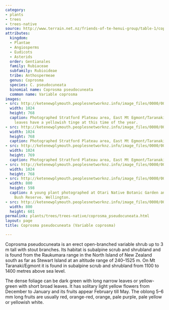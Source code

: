 ```yaml
---
category:
- plants
- trees
- trees-native
source: http://www.terrain.net.nz/friends-of-te-henui-group/table-1/coprosma-pseudocuneata.html
attributes:
  kingdom:
  - Plantae
  - Angiosperms
  - Eudicots
  - Asterids
  order: Gentianales
  family: Rubiaceae
  subfamily: Rubioideae
  tribe: Anthospermeae
  genus: Coprosma
  species: C. pseudocuneata
  binomial name: Coprosma pseudocuneata
  common name: Variable coprosma
images:
- src: http://ketenewplymouth.peoplesnetworknz.info/image_files/0000/0008/0063/Coprosma_pseudocuneata-001.JPG
  width: 1024
  height: 768
  caption: Photographed Stratford Plateau area, East Mt Egmont/Taranaki October. The
    leaves have a yellowish tinge at this time of the year.
- src: http://ketenewplymouth.peoplesnetworknz.info/image_files/0000/0008/0053/Coprosma_pseudocuneata.JPG
  width: 1024
  height: 768
  caption: Photographed Stratford Plateau area, East Mt Egmont/Taranaki October
- src: http://ketenewplymouth.peoplesnetworknz.info/image_files/0000/0008/0058/Coprosma_pseudocuneata-002.JPG
  width: 1024
  height: 769
  caption: Photographed Stratford Plateau area, East Mt Egmont/Taranaki October
- src: http://ketenewplymouth.peoplesnetworknz.info/image_files/0000/0007/6339/Coprosma_pseudocuneata__Variable_coprosma.JPG
  width: 1024
  height: 768
- src: http://ketenewplymouth.peoplesnetworknz.info/image_files/0000/0003/3799/Coprosma_pseudocuneata___variable_coprosma-001.JPG
  width: 800
  height: 598
  caption: A young plant photographed at Otari Native Botanic Garden and Wilton's
    Bush Reserve. Wellington.
- src: http://ketenewplymouth.peoplesnetworknz.info/image_files/0000/0007/6344/Coprosma_pseudocuneata__Variable_coprosma-001.JPG
  width: 800
  height: 601
permalink: plants/trees/trees-native/coprosma_pseudocuneata.html
layout: page
title: Coprosma pseudocuneata (Variable coprosma)

---
```

Coprosma pseudocuneata is an erect open-branched variable shrub up to 3 m tall with stout branches. Its habitat is subalpine scrub and shrubland and is found from the Raukumara range in the North Island of New Zealand south as far as Stewart Island at an altitude range of 240–1525 m. On Mt Taranaki/Egmont it is found in subalpine scrub and shrubland from 1100 to 1400 metres above sea level.

The dense foliage can be dark green with long narrow leaves or yellow-green with short broad leaves. It has solitary light yellow flowers from December to January and its fruits appear February till May. The oblong 5–6 mm long fruits are usually red, orange-red, orange, pale purple, pale yellow or yellowish white.
